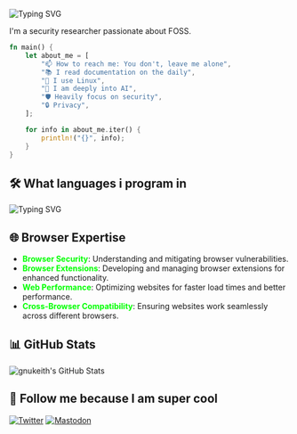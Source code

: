 ![Typing SVG](http://readme-typing-svg.herokuapp.com/?font=JetBrains+Mono&pause=1000&color=00FF00&random=false&width=435&lines=Haiiiii+I'm+gnukeith)

I'm a security researcher passionate about FOSS.

```rust
fn main() {
    let about_me = [
        "📫 How to reach me: You don't, leave me alone",
        "📚 I read documentation on the daily",
        "🐧 I use Linux",
        "🤖 I am deeply into AI",
        "🛡️ Heavily focus on security",
        "🔒 Privacy",
    ];

    for info in about_me.iter() {
        println!("{}", info);
    }
}
```

## 🛠️ What languages i program in

![Typing SVG](http://readme-typing-svg.herokuapp.com/?font=JetBrains+Mono&pause=1000&color=00FF00&random=false&width=435&lines=Python;HTML;CSS;Javascript;Rust;GO)

## 🌐 Browser Expertise

- **<span style="color:#00FF00">Browser Security</span>**: Understanding and mitigating browser vulnerabilities.
- **<span style="color:#00FF00">Browser Extensions</span>**: Developing and managing browser extensions for enhanced functionality.
- **<span style="color:#00FF00">Web Performance</span>**: Optimizing websites for faster load times and better performance.
- **<span style="color:#00FF00">Cross-Browser Compatibility</span>**: Ensuring websites work seamlessly across different browsers.

## 📊 GitHub Stats

![gnukeith's GitHub Stats](https://github-readme-stats.vercel.app/api?username=gnukeith&show_icons=true&theme=radical&title_color=00FF00&icon_color=00FF00&text_color=00FF00&bg_color=0d1117)


## 👀 Follow me because I am super cool

<p>
  <a href="https://x.com/gnukeith" target="_blank"><img src="https://img.shields.io/badge/Twitter-%231DA1F2.svg?style=for-the-badge&logo=Twitter&logoColor=white" alt="Twitter"></a>
  <a href="https://mastodon.social/@keith684" target="_blank"><img src="https://img.shields.io/badge/Mastodon-6364FF?style=for-the-badge&logo=mastodon&logoColor=white" alt="Mastodon"></a>
</p>
